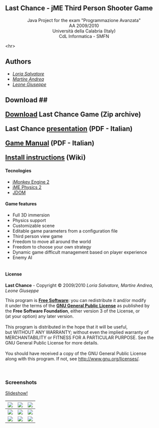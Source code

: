 ## Last Chance - jME Third Person Shooter Game ##
<p align='center'>Java Project for the exam "Programmazione Avanzata"<br />AA 2009/2010<br />Università della Calabria (Italy)<br />CdL Informatica - SMFN</p>



&lt;hr&gt;


## Authors ##
  * _[Loria Salvatore](http://code.google.com/u/deadlyomen17/)_
  * _[Martire Andrea](http://code.google.com/u/andreamartire/)_
  * _[Leone Giuseppe](http://code.google.com/u/joseph@masterdrive.it/)_
<br></li></ul>

<h2>Download ##

**[Download](http://unical-3d-game.googlecode.com/files/LastChance-v1.0.zip)** Last Chance Game (Zip archive)

Last Chance **[presentation](http://unical-3d-game.googlecode.com/files/Slides.pdf)** (PDF - Italian)

**[Game Manual](http://unical-3d-game.googlecode.com/files/Manuale.pdf)** (PDF - Italian)

**[Install instructions](http://code.google.com/p/unical-3d-game/wiki/instructions)** (Wiki)<br>

<h4>Tecnologies</h4>
<ul><li><a href='http://www.jmonkeyengine.com'>jMonkey Engine 2</a>
</li><li><a href='http://code.google.com/p/jmephysics/'>jME Physics 2</a>
</li><li><a href='http://www.jdom.org/'>JDOM</a></li></ul>

<h4>Game features</h4>
<ul><li>Full 3D immersion<br>
</li><li>Physics support<br>
</li><li>Customizable scene<br>
</li><li>Editable game parameters from a configuration file<br>
</li><li>Third person view game<br>
</li><li>Freedom to move all around the world<br>
</li><li>Freedom to choose your own strategy<br>
</li><li>Dynamic game difficult management based on player experience<br>
</li><li>Enemy AI<br>
<br></li></ul>

<h4>License</h4>

<b>Last Chance</b> - Copyright © 2009/2010 <i>Loria Salvatore, Martire Andrea, Leone Giuseppe</i>

This program is <b><a href='http://www.gnu.org/philosophy/free-sw.html'>Free Software</a></b>: you can redistribute it and/or modify<br>
it under the terms of the <b><a href='http://www.gnu.org/licenses/gpl-3.0-standalone.html'>GNU General Public License</a></b> as published by<br>
the <b>Free Software Foundation</b>, either version 3 of the License, or<br>
(at your option) any later version.<br>
<br>
This program is distributed in the hope that it will be useful,<br>
but WITHOUT ANY WARRANTY; without even the implied warranty of<br>
MERCHANTABILITY or FITNESS FOR A PARTICULAR PURPOSE.  See the<br>
GNU General Public License for more details.<br>
<br>
You should have received a copy of the GNU General Public License<br>
along with this program.  If not, see <a href='http://www.gnu.org/licenses/'>http://www.gnu.org/licenses/</a>.<br>
<br>
<br>
<h3>Screenshots</h3>

<a href='http://img171.imageshack.us/slideshow/webplayer.php?id=immagine0.jpg'>Slideshow!</a>

<table><thead><th> <a href='http://img12.imageshack.us/i/immagine9bw.jpg/'><img src='http://img12.imageshack.us/img12/1610/immagine9bw.th.jpg' border='0' /></a> </th><th> <a href='http://img168.imageshack.us/i/immagine8n.jpg/'><img src='http://img168.imageshack.us/img168/1002/immagine8n.th.jpg' border='0' /></a> </th><th> <a href='http://img199.imageshack.us/i/immagine7b.jpg/'><img src='http://img199.imageshack.us/img199/5941/immagine7b.th.jpg' border='0' /></a> </th></thead><tbody>
<tr><td> <a href='http://img34.imageshack.us/i/immagine6l.jpg/'><img src='http://img34.imageshack.us/img34/1167/immagine6l.th.jpg' border='0' /></a> </td><td> <a href='http://img27.imageshack.us/i/immagine5et.jpg/'><img src='http://img27.imageshack.us/img27/2758/immagine5et.th.jpg' border='0' /></a> </td><td> <a href='http://img25.imageshack.us/i/immagine4sd.jpg/'><img src='http://img25.imageshack.us/img25/678/immagine4sd.th.jpg' border='0' /></a> </td></tr>
<tr><td> <a href='http://img709.imageshack.us/i/immagine2l.jpg/'><img src='http://img709.imageshack.us/img709/5987/immagine2l.th.jpg' border='0' /></a> </td><td> <a href='http://img5.imageshack.us/i/immagine1gz.jpg/'><img src='http://img5.imageshack.us/img5/1205/immagine1gz.th.jpg' border='0' /></a> </td><td> <a href='http://img171.imageshack.us/i/immagine0.jpg/'><img src='http://img171.imageshack.us/img171/8611/immagine0.th.jpg' border='0' /></a> </td></tr>